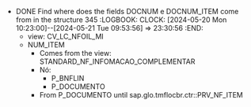- DONE Find where does the fields DOCNUM e DOCNUM_ITEM come from in the structure 345
  :LOGBOOK:
  CLOCK: [2024-05-20 Mon 10:23:00]--[2024-05-21 Tue 09:53:56] =>  23:30:56
  :END:
	- view: CV_LC_NFOIL_MI
	- NUM_ITEM
		- Comes from the view: STANDARD_NF_INFOMACAO_COMPLEMENTAR
		- Nó:
			- P_BNFLIN
			- P_DOCUMENTO
		- From P_DOCUMENTO until sap.glo.tmflocbr.ctr::PRV_NF_ITEM